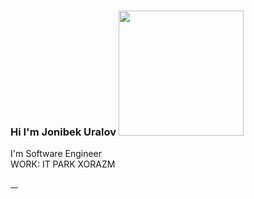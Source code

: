 ### Hi I'm Jonibek Uralov <img src="https://media0.giphy.com/media/TFPdmm3rdzeZ0kP3zG/giphy.webp?cid=790b7611cw75ix3s3jj9swjweg0grcp6k1r851guk05qvcuw&ep=v1_gifs_search&rid=giphy.webp&ct=g" width="200px">

I'm Software Engineer <br>
WORK: IT PARK XORAZM 

<a href="https://www.youtube.com/@jonibek_dev"> 
 <img scr="https://cdn-icons-png.flaticon.com/256/1384/1384060.png" >
</a>
<a href="https://www.linkedin.com/in/jonibekuralov/">
 <img scr="https://cdn1.iconfinder.com/data/icons/logotypes/32/circle-linkedin-512.png" >
</a>
<a href="https://t.me/jonibek_devv">
 <img scr="https://upload.wikimedia.org/wikipedia/commons/thumb/8/82/Telegram_logo.svg/2048px-Telegram_logo.svg.png" >
</a>
<a href="https://www.instagram.com/jonibek.dev">
 <img scr="https://upload.wikimedia.org/wikipedia/commons/thumb/a/a5/Instagram_icon.png/768px-Instagram_icon.png" >
</a>
